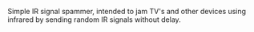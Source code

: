 Simple IR signal spammer, intended to jam TV's and other
devices using infrared by sending random IR signals without
delay.
